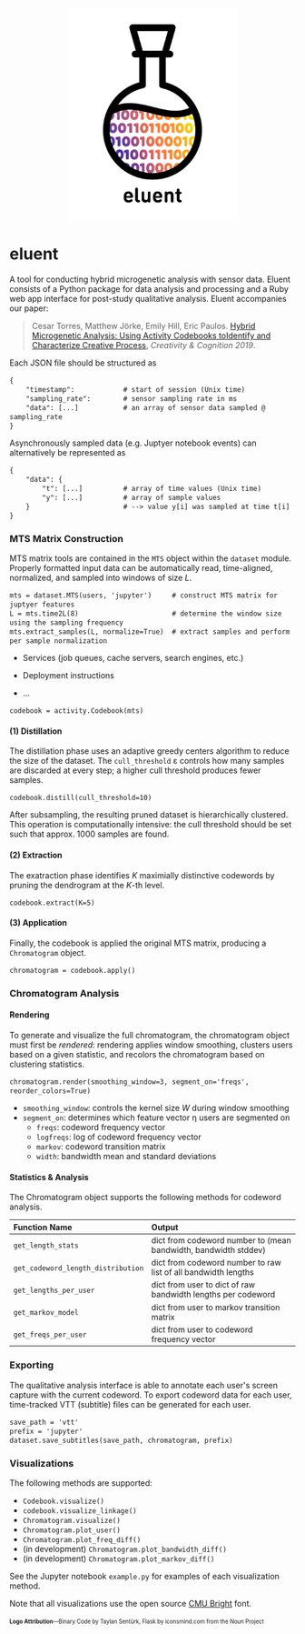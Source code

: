 <p align='center'>
    <img src="logo.png" alt="logo" width="300" height="375"/>
</p>

# eluent
A tool for conducting hybrid microgenetic analysis with sensor data. Eluent consists of a Python package for data analysis and processing and a Ruby web app interface for post-study qualitative analysis. Eluent accompanies our paper:
> Cesar Torres, Matthew Jörke, Emily Hill, Eric Paulos. [Hybrid Microgenetic Analysis: Using Activity Codebooks toIdentify and Characterize Creative Process](http://www.paulos.net/papers/2019/cc2019.pdf), *Creativity & Cognition 2019*. 


Each JSON file should be structured as
```
{
    "timestamp":            # start of session (Unix time)
    "sampling_rate":        # sensor sampling rate in ms
    "data": [...]           # an array of sensor data sampled @ sampling_rate
}
```
Asynchronously sampled data (e.g. Juptyer notebook events) can alternatively be represented as
```
{
    "data": {           
        "t": [...]          # array of time values (Unix time)
        "y": [...]          # array of sample values
    }                       # --> value y[i] was sampled at time t[i]
}
```

### MTS Matrix Construction
MTS matrix tools are contained in the `MTS` object within the `dataset` module. Properly formatted input data can be automatically read, time-aligned, normalized, and sampled into windows of size *L*. 

```
mts = dataset.MTS(users, 'jupyter')     # construct MTS matrix for juptyer features
L = mts.time2L(8)                       # determine the window size using the sampling frequency
mts.extract_samples(L, normalize=True)  # extract samples and perform per sample normalization
```

* Services (job queues, cache servers, search engines, etc.)

* Deployment instructions

* ...

```
codebook = activity.Codebook(mts)
```

#### (1) Distillation
The distillation phase uses an adaptive greedy centers algorithm to reduce the size of the dataset. The `cull_threshold` ε controls how many samples are discarded at every step; a higher cull threshold produces fewer samples.
```
codebook.distill(cull_threshold=10)
```
After subsampling, the resulting pruned dataset is hierarchically clustered. This operation is computationally intensive: the cull threshold should be set such that approx. 1000 samples are found. 

#### (2) Extraction
The exatraction phase identifies *K* maximially distinctive codewords by pruning the dendrogram at the *K*-th level. 
```
codebook.extract(K=5)
```

#### (3) Application
Finally, the codebook is applied the original MTS matrix, producing a `Chromatogram` object. 
```
chromatogram = codebook.apply()
```

### Chromatogram Analysis

#### Rendering
To generate and visualize the full chromatogram, the chromatogram object must first be *rendered*: rendering applies window smoothing, clusters users based on a given statistic, and recolors the chromatogram based on clustering statistics.
```
chromatogram.render(smoothing_window=3, segment_on='freqs', reorder_colors=True)
```

- `smoothing_window`: controls the kernel size *W* during window smoothing
- `segment_on`: determines which feature vector η users are segmented on
    - `freqs`: codeword frequency vector
    - `logfreqs`: log of codeword frequency vector
    - `markov`: codeword transition matrix
    - `width`: bandwidth mean and standard deviations

#### Statistics & Analysis
The Chromatogram object supports the following methods for codeword analysis. 

| Function Name | Output |
| :--- | :--- |
| `get_length_stats` | dict from codeword number to (mean bandwidth, bandwidth stddev) |
| `get_codeword_length_distribution` | dict from codeword number to raw list of all bandwidth lengths |
| `get_lengths_per_user` | dict from user to dict of raw bandwidth lengths per codeword |
| `get_markov_model` | dict from user to markov transition matrix |
| `get_freqs_per_user` | dict from user to codeword frequency vector | 


### Exporting
The qualitative analysis interface is able to annotate each user's screen capture with the current codeword. To export codeword data for each user, time-tracked VTT (subtitle) files can be generated for each user. 
```
save_path = 'vtt'
prefix = 'jupyter'
dataset.save_subtitles(save_path, chromatogram, prefix)
```

### Visualizations
The following methods are supported:
- `Codebook.visualize()`
- `codebook.visualize_linkage()`
- `Chromatogram.visualize()`
- `Chromatogram.plot_user()`
- `Chromatogram.plot_freq_diff()`
- (in development) `Chromatogram.plot_bandwidth_diff()`
- (in development) `Chromatogram.plot_markov_diff()`

See the Jupyter notebook `example.py` for examples of each visualization method. 

Note that all visualizations use the open source [CMU Bright](https://ctan.org/pkg/cm-unicode?lang=en) font. 

<sub><sup>**Logo Attribution**––Binary Code by Taylan Sentürk, Flask by iconsmind.com from the Noun Project</sup></sub>
